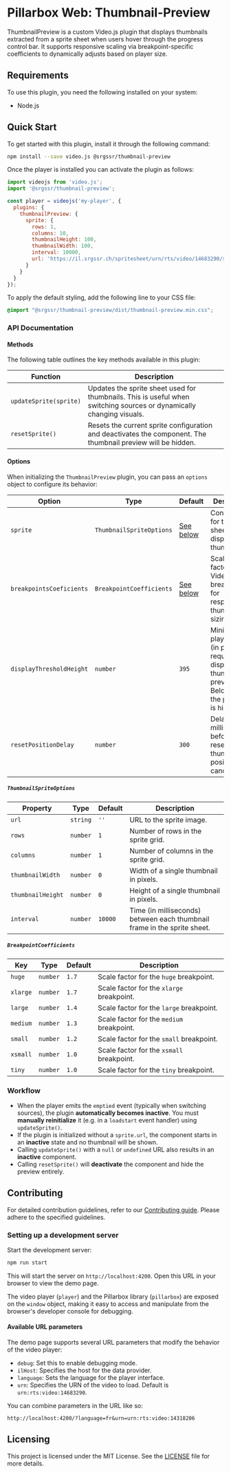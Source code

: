 # Pillarbox Web: Thumbnail-Preview

ThumbnailPreview is a custom Video.js plugin that displays thumbnails extracted from a sprite sheet
when users hover through the progress control bar. It supports responsive scaling via
breakpoint-specific coefficients to dynamically adjusts based on player size.

## Requirements

To use this plugin, you need the following installed on your system:

- Node.js

## Quick Start

To get started with this plugin, install it through the following command:

```bash
npm install --save video.js @srgssr/thumbnail-preview
```

Once the player is installed you can activate the plugin as follows:

```javascript
import videojs from 'video.js';
import '@srgssr/thumbnail-preview';

const player = videojs('my-player', {
  plugins: {
    thumbnailPreview: {
      sprite: {
        rows: 1,
        columns: 10,
        thumbnailHeight: 100,
        thumbnailWidth: 100,
        interval: 10000,
        url: 'https://il.srgssr.ch/spritesheet/urn/rts/video/14683290/sprite-14683290.jpeg'
      }
    }
  }
});
```

To apply the default styling, add the following line to your CSS file:

```css
@import "@srgssr/thumbnail-preview/dist/thumbnail-preview.min.css";
```

### API Documentation

#### Methods

The following table outlines the key methods available in this plugin:

| Function               | Description                                                                                                          |
|------------------------|----------------------------------------------------------------------------------------------------------------------|
| `updateSprite(sprite)` | Updates the sprite sheet used for thumbnails. This is useful when switching sources or dynamically changing visuals. |
| `resetSprite()`        | Resets the current sprite configuration and deactivates the component. The thumbnail preview will be hidden.         |

#### Options

When initializing the `ThumbnailPreview` plugin, you can pass an `options` object to configure
its behavior:

| Option                   | Type                     | Default                              | Description                                                                                                     |
|--------------------------|--------------------------|--------------------------------------|-----------------------------------------------------------------------------------------------------------------|
| `sprite`                 | `ThumbnailSpriteOptions` | [See below](#thumbnailspriteoptions) | Configuration for the sprite sheet used to display thumbnails.                                                  |
| `breakpointsCoeficients` | `BreakpointCoefficients` | [See below](#breakpointcoefficients) | Scaling factors per Video.js breakpoint for responsive thumbnail sizing.                                        |
| `displayThresholdHeight` | `number`                 | `395`                                | Minimum player height (in pixels) required to display the thumbnail preview. Below this, the preview is hidden. |
| `resetPositionDelay`     | `number`                 | `300`                                | Delay in milliseconds before resetting the thumbnail’s position after canceling.                                |

##### `ThumbnailSpriteOptions`

| Property          | Type     | Default | Description                                                              |
|-------------------|----------|---------|--------------------------------------------------------------------------|
| `url`             | `string` | `''`    | URL to the sprite image.                                                 |
| `rows`            | `number` | `1`     | Number of rows in the sprite grid.                                       |
| `columns`         | `number` | `1`     | Number of columns in the sprite grid.                                    |
| `thumbnailWidth`  | `number` | `0`     | Width of a single thumbnail in pixels.                                   |
| `thumbnailHeight` | `number` | `0`     | Height of a single thumbnail in pixels.                                  |
| `interval`        | `number` | `10000` | Time (in milliseconds) between each thumbnail frame in the sprite sheet. |

##### `BreakpointCoefficients`

| Key      | Type     | Default | Description                               |
|----------|----------|---------|-------------------------------------------|
| `huge`   | `number` | `1.7`   | Scale factor for the `huge` breakpoint.   |
| `xlarge` | `number` | `1.7`   | Scale factor for the `xlarge` breakpoint. |
| `large`  | `number` | `1.4`   | Scale factor for the `large` breakpoint.  |
| `medium` | `number` | `1.3`   | Scale factor for the `medium` breakpoint. |
| `small`  | `number` | `1.2`   | Scale factor for the `small` breakpoint.  |
| `xsmall` | `number` | `1.0`   | Scale factor for the `xsmall` breakpoint. |
| `tiny`   | `number` | `1.0`   | Scale factor for the `tiny` breakpoint.   |

### Workflow

* When the player emits the `emptied` event (typically when switching sources), the plugin
  **automatically becomes inactive**. You must **manually reinitialize** it (e.g. in a `loadstart`
  event handler) using `updateSprite()`.
* If the plugin is initialized without a `sprite.url`, the component starts in an **inactive** state
  and no thumbnail will be shown.
* Calling `updateSprite()` with a `null` or `undefined` URL also results in an **inactive**
  component.
* Calling `resetSprite()` will **deactivate** the component and hide the preview entirely.

## Contributing

For detailed contribution guidelines, refer to our [Contributing guide][contributing-guide].
Please adhere to the specified guidelines.

### Setting up a development server

Start the development server:

```bash
npm run start
```

This will start the server on `http://localhost:4200`. Open this URL in your browser to view the
demo page.

The video player (`player`) and the Pillarbox library (`pillarbox`) are exposed on the `window`
object, making it easy to access and manipulate from the browser's developer console for debugging.

#### Available URL parameters

The demo page supports several URL parameters that modify the behavior of the video player:

- `debug`: Set this to enable debugging mode.
- `ilHost`: Specifies the host for the data provider.
- `language`: Sets the language for the player interface.
- `urn`: Specifies the URN of the video to load. Default is `urn:rts:video:14683290`.

You can combine parameters in the URL like so:

```plaintext
http://localhost:4200/?language=fr&urn=urn:rts:video:14318206
```

## Licensing

This project is licensed under the MIT License. See the [LICENSE](./LICENSE) file for more
details.

[contributing-guide]: https://github.com/SRGSSR/pillarbox-web-suite/blob/main/docs/README.md#contributing
